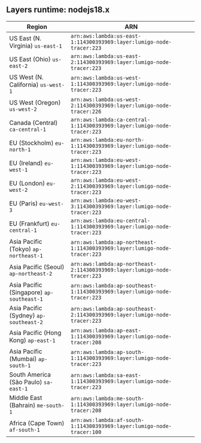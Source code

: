 Layers runtime: nodejs18.x
----
| Region | ARN |
| --- | --- |
|US East (N. Virginia)  `us-east-1`|`arn:aws:lambda:us-east-1:114300393969:layer:lumigo-node-tracer:223`|
|US East (Ohio)  `us-east-2`|`arn:aws:lambda:us-east-2:114300393969:layer:lumigo-node-tracer:223`|
|US West (N. California)  `us-west-1`|`arn:aws:lambda:us-west-1:114300393969:layer:lumigo-node-tracer:223`|
|US West (Oregon)  `us-west-2`|`arn:aws:lambda:us-west-2:114300393969:layer:lumigo-node-tracer:226`|
|Canada (Central)  `ca-central-1`|`arn:aws:lambda:ca-central-1:114300393969:layer:lumigo-node-tracer:223`|
|EU (Stockholm)  `eu-north-1`|`arn:aws:lambda:eu-north-1:114300393969:layer:lumigo-node-tracer:223`|
|EU (Ireland)  `eu-west-1`|`arn:aws:lambda:eu-west-1:114300393969:layer:lumigo-node-tracer:223`|
|EU (London)  `eu-west-2`|`arn:aws:lambda:eu-west-2:114300393969:layer:lumigo-node-tracer:223`|
|EU (Paris)  `eu-west-3`|`arn:aws:lambda:eu-west-3:114300393969:layer:lumigo-node-tracer:223`|
|EU (Frankfurt)  `eu-central-1`|`arn:aws:lambda:eu-central-1:114300393969:layer:lumigo-node-tracer:223`|
|Asia Pacific (Tokyo)  `ap-northeast-1`|`arn:aws:lambda:ap-northeast-1:114300393969:layer:lumigo-node-tracer:223`|
|Asia Pacific (Seoul)  `ap-northeast-2`|`arn:aws:lambda:ap-northeast-2:114300393969:layer:lumigo-node-tracer:223`|
|Asia Pacific (Singapore)  `ap-southeast-1`|`arn:aws:lambda:ap-southeast-1:114300393969:layer:lumigo-node-tracer:223`|
|Asia Pacific (Sydney)  `ap-southeast-2`|`arn:aws:lambda:ap-southeast-2:114300393969:layer:lumigo-node-tracer:223`|
|Asia Pacific (Hong Kong)  `ap-east-1`|`arn:aws:lambda:ap-east-1:114300393969:layer:lumigo-node-tracer:208`|
|Asia Pacific (Mumbai)  `ap-south-1`|`arn:aws:lambda:ap-south-1:114300393969:layer:lumigo-node-tracer:223`|
|South America (São Paulo)  `sa-east-1`|`arn:aws:lambda:sa-east-1:114300393969:layer:lumigo-node-tracer:223`|
|Middle East (Bahrain)  `me-south-1`|`arn:aws:lambda:me-south-1:114300393969:layer:lumigo-node-tracer:208`|
|Africa (Cape Town)  `af-south-1`|`arn:aws:lambda:af-south-1:114300393969:layer:lumigo-node-tracer:100`|
